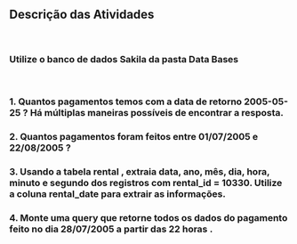## Descrição das Atividades
<br>

### Utilize o banco de dados Sakila da pasta Data Bases
<br>

### 1. Quantos pagamentos temos com a data de retorno 2005-05-25 ? Há múltiplas maneiras possíveis de encontrar a resposta.
### 2. Quantos pagamentos foram feitos entre 01/07/2005 e 22/08/2005 ?
### 3. Usando a tabela rental , extraia data, ano, mês, dia, hora, minuto e segundo dos registros com rental_id = 10330. Utilize a coluna rental_date para extrair as informações.
### 4. Monte uma query que retorne todos os dados do pagamento feito no dia 28/07/2005 a partir das 22 horas .
